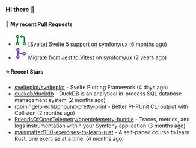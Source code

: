 ### Hi there 👋

#### 🔨 My recent Pull Requests

- ![](./assets/pr-open.svg) [[Svelte] Svelte 5 support](https://github.com/symfony/ux/pull/2288) on [symfony/ux](https://github.com/symfony/ux) (6 months ago)
- ![](./assets/pr-merged.svg) [Migrate from Jest to Vitest](https://github.com/symfony/ux/pull/1202) on [symfony/ux](https://github.com/symfony/ux) (2 years ago)

#### ⭐ Recent Stars

- [svelteplot/svelteplot](https://github.com/svelteplot/svelteplot) - Svelte Plotting Framework (4 days ago)
- [duckdb/duckdb](https://github.com/duckdb/duckdb) - DuckDB is an analytical in-process SQL database management system (2 months ago)
- [robiningelbrecht/phpunit-pretty-print](https://github.com/robiningelbrecht/phpunit-pretty-print) - Better PHPUnit CLI output with Collision (2 months ago)
- [FriendsOfOpenTelemetry/opentelemetry-bundle](https://github.com/FriendsOfOpenTelemetry/opentelemetry-bundle) - Traces, metrics, and logs instrumentation within your Symfony application (3 months ago)
- [mainmatter/100-exercises-to-learn-rust](https://github.com/mainmatter/100-exercises-to-learn-rust) - A self-paced course to learn Rust, one exercise at a time. (4 months ago)